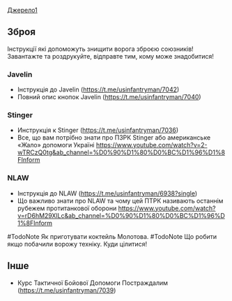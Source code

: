 [Джерело1](https://t.me/usinfantryman)

## Зброя
Інструкції які допоможуть знищити ворога зброєю союзників!
Завантажте та роздрукуйте, відправте тим, кому може знадобитися!

### Javelin
- Інструкція до Javelin  (https://t.me/usinfantryman/7042)
- Повний опис кнопок Javelin (https://t.me/usinfantryman/7040)
### Stinger
- Инструкція к Stinger (https://t.me/usinfantryman/7036) 
- Все, що вам потрібно знати про ПЗРК Stinger або американське «Жало» допомоги Україні https://www.youtube.com/watch?v=2-wTRCzQ0tg&ab_channel=%D0%90%D1%80%D0%BC%D1%96%D1%8FInform
### NLAW
- Інструкція до NLAW (https://t.me/usinfantryman/6938?single)
- Що важливо знати про NLAW та чому цей ПТРК називають останнім рубежем протитанкової оборони https://www.youtube.com/watch?v=rD6hM29XlLc&ab_channel=%D0%90%D1%80%D0%BC%D1%96%D1%8FInform


#TodoNote Як приготувати коктейль Молотова. 
#TodoNote Що робити якщо побачили ворожу техніку. Куди цілитися!

## Інше


- Курс Тактичної Бойової Допомоги Постраждалим (https://t.me/usinfantryman/7039)



